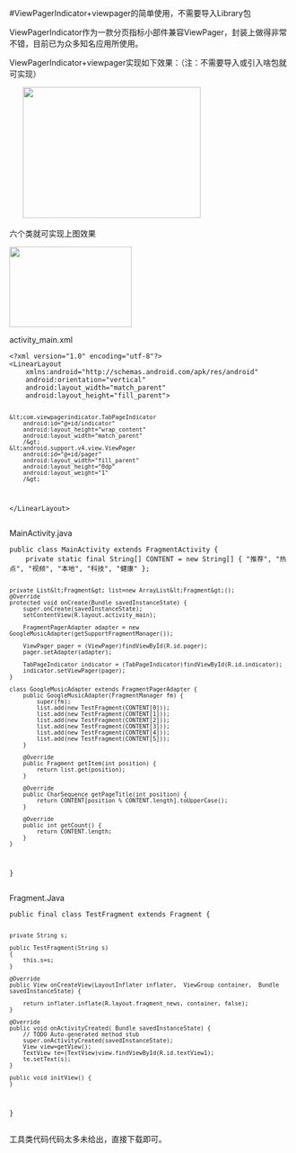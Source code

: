 #ViewPagerIndicator+viewpager的简单使用，不需要导入Library包
    <div class="blog-body" id="blogBody">
                                    <val data-name="blog_content_type" data-value="richtext"></val>
                    <div class='BlogContent'>
                        <p>ViewPagerIndicator作为一款分页指标小部件兼容ViewPager，封装上做得非常不错，目前已为众多知名应用所使用。</p> 
<p>ViewPagerIndicator+viewpager实现如下效果：（注：不需要导入或引入啥包就可实现）</p> 
<p>&nbsp; &nbsp; &nbsp;&nbsp;<img alt="" height="233" src="https://static.oschina.net/uploads/space/2016/1207/160527_AcpJ_2945455.gif" width="317"></p> 
<p>六个类就可实现上图效果</p> 
<p><img alt="" height="143" src="https://static.oschina.net/uploads/space/2016/1207/162238_9zv7_2945455.png" width="218"></p> 
<p>activity_main.xml</p> 
<pre><code class="language-html">&lt;?xml version="1.0" encoding="utf-8"?&gt;
&lt;LinearLayout
    xmlns:android="http://schemas.android.com/apk/res/android"
    android:orientation="vertical"
    android:layout_width="match_parent"
    android:layout_height="fill_parent"&gt;

    &lt;com.viewpagerindicator.TabPageIndicator
        android:id="@+id/indicator"
        android:layout_height="wrap_content"
        android:layout_width="match_parent"
        /&gt;
    &lt;android.support.v4.view.ViewPager
        android:id="@+id/pager"
        android:layout_width="fill_parent"
        android:layout_height="0dp"
        android:layout_weight="1"
        /&gt;
&lt;/LinearLayout&gt;</code></pre> 
<p>MainActivity.java</p> 
<pre><code class="language-java">public class MainActivity extends FragmentActivity {
    private static final String[] CONTENT = new String[] { "推荐", "热点", "视频", "本地", "科技", "健康" };

    private List&lt;Fragment&gt; list=new ArrayList&lt;Fragment&gt;();
    @Override
    protected void onCreate(Bundle savedInstanceState) {
        super.onCreate(savedInstanceState);
        setContentView(R.layout.activity_main);

        FragmentPagerAdapter adapter = new GoogleMusicAdapter(getSupportFragmentManager());

        ViewPager pager = (ViewPager)findViewById(R.id.pager);
        pager.setAdapter(adapter);

        TabPageIndicator indicator = (TabPageIndicator)findViewById(R.id.indicator);
        indicator.setViewPager(pager);
    }

    class GoogleMusicAdapter extends FragmentPagerAdapter {
        public GoogleMusicAdapter(FragmentManager fm) {
            super(fm);
            list.add(new TestFragment(CONTENT[0]));
            list.add(new TestFragment(CONTENT[1]));
            list.add(new TestFragment(CONTENT[2]));
            list.add(new TestFragment(CONTENT[3]));
            list.add(new TestFragment(CONTENT[4]));
            list.add(new TestFragment(CONTENT[5]));
        }

        @Override
        public Fragment getItem(int position) {
            return list.get(position);
        }

        @Override
        public CharSequence getPageTitle(int position) {
            return CONTENT[position % CONTENT.length].toUpperCase();
        }

        @Override
        public int getCount() {
            return CONTENT.length;
        }
    }
}</code></pre> 
<p>Fragment.Java</p> 
<pre><code class="language-java">public final class TestFragment extends Fragment {
  
	private String s;

	public TestFragment(String s)
	{
		this.s=s;
	}
	
    @Override
    public View onCreateView(LayoutInflater inflater,  ViewGroup container,  Bundle savedInstanceState) {

        return inflater.inflate(R.layout.fragment_news, container, false);
    }

    @Override
    public void onActivityCreated( Bundle savedInstanceState) {
        // TODO Auto-generated method stub
        super.onActivityCreated(savedInstanceState);
        View view=getView();
        TextView te=(TextView)view.findViewById(R.id.textView1);
        te.setText(s);
    }

    public void initView() {
    }
}</code></pre> 
<p>工具类代码代码太多未给出，直接下载即可。</p> 
